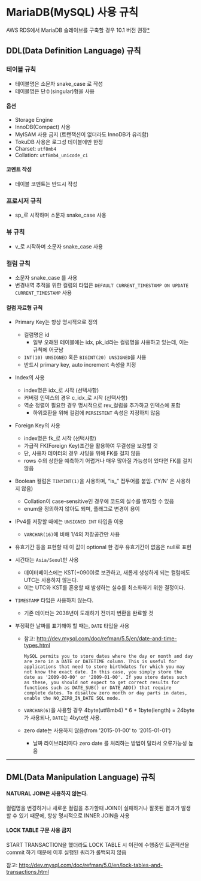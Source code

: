 # MariaDB(MySQL) 사용 규칙

AWS RDS에서 MariaDB 슬레이브를 구축할 경우 10.1 버전 권장[\*]

[\*]: https://mydbops.wordpress.com/2018/01/18/replication-will-not-start-on-rds-mariadb-10-2/


## DDL(Data Definition Language) 규칙

### 테이블 규칙

- 테이블명은 소문자 snake_case 로 작성
- 테이블명은 단수(singular)형을 사용

#### 옵션

- Storage Engine
- InnoDB(Compact) 사용
- MyISAM 사용 금지 (트랜잭션이 없더라도 InnoDB가 유리함)
- TokuDB 사용은 로그성 테이블에만 한정
- Charset: `utf8mb4`
- Collation: `utf8mb4_unicode_ci`

#### 코멘트 작성
- 테이블 코멘트는 반드시 작성




### 프로시저 규칙
- sp_로 시작하며 소문자 snake_case 사용




### 뷰 규칙
- v_로 시작하며 소문자 snake_case 사용




### 컬럼 규칙

- 소문자 snake_case 를 사용
- 변경내역 추적을 위한 컬럼의 타입은 `DEFAULT CURRENT_TIMESTAMP ON UPDATE CURRENT_TIMESTAMP` 사용

#### 컬럼 자료형 규칙

- Primary Key는 항상 명시적으로 정의
  - 컬럼명은 id
    - 일부 오래된 테이블에는 idx, pk_id라는 컬럼명을 사용하고 있는데, 이는 규칙에 어긋남
  - `INT(10) UNSIGNED` 혹은 `BIGINT(20) UNSIGNED`을 사용
  - 반드시 primary key, auto increment 속성을 지정

- Index의 사용

  - index명은 idx_로 시작 (선택사항)
  - 커버링 인덱스의 경우 c_idx_로 시작 (선택사항)
  - 역순 정렬이 필요한 경우 명시적으로 rev_컬럼을 추가하고 인덱스에 포함
    - 하위호환을 위해 컬럼에 `PERSISTENT` 속성은 지정하지 않음

- Foreign Key의 사용
  - index명은 fk_로 시작 (선택사항)
  - 가급적 FK(Foreign Key)조건을 활용하여 무결성을 보장할 것
  - 단, 사용자 데이터의 경우 샤딩을 위해 FK를 걸지 않음
  - rows 수의 상한을 예측하기 어렵거나 매우 많아질 가능성이 있다면 FK를 걸지 않음

- Boolean 컬럼은 `TINYINT(1)`을 사용하며, “is_” 접두어를 붙임. ('Y/N' 은 사용하지 않음)
  - Collation이 case-sensitive인 경우에 코드의 실수를 방지할 수 있음
  - enum을 정의하지 않아도 되며, 플래그로 변경이 용이

- IPv4를 저장할 때에는 `UNSIGNED INT` 타입을 이용
  - `VARCHAR(16)`에 비해 1/4의 저장공간만 사용

- 유효기간 등을 표현할 때 이 값이 optional 한 경우 유효기간이 없음은 null로 표현

- 시간대는 `Asia/Seoul`만 사용

  - 데이터베이스에는 KST(+0900)로 보관하고, 새롭게 생성하게 되는 컬럼에도 UTC는 사용하지 않는다.
  - 이는 UTC와 KST를 혼용할 때 발생하는 실수를 최소화하기 위한 결정이다.

- `TIMESTAMP` 타입은 사용하지 않는다.

  - 기존 데이터는 2038년이 도래하기 전까지 변환을 완료할 것

- 부정확한 날짜를 표기해야 할 때는, `DATE` 타입을 사용

  - 참고: http://dev.mysql.com/doc/refman/5.5/en/date-and-time-types.html

    `MySQL permits you to store dates where the day or month and day are zero in a DATE or DATETIME column. This is useful for applications that need to store birthdates for which you may not know the exact date. In this case, you simply store the date as '2009-00-00' or '2009-01-00'. If you store dates such as these, you should not expect to get correct results for functions such as DATE_SUB() or DATE_ADD() that require complete dates. To disallow zero month or day parts in dates, enable the NO_ZERO_IN_DATE SQL mode.`
  - `VARCHAR(6)`을 사용할 경우 4byte(utf8mb4) * 6 + 1byte(length) = 24byte 가 사용되나, `DATE`는 4byte만 사용.
  - zero date는 사용하지 않음(from '2015-01-00' to '2015-01-01')
    - 날짜 라이브러리마다 zero date 를 처리하는 방법이 달라서 오류가능성 높음




---



## DML(Data Manipulation Language) 규칙

#### NATURAL JOIN은 사용하지 않는다.
컬럼명을 변경하거나 새로운 컬럼을 추가할때 JOIN이 실패하거나 잘못된 결과가 발생할 수 있기 때문에, 항상 명시적으로 INNER JOIN을 사용

#### LOCK TABLE 구문 사용 금지
START TRANSACTION을 했더라도 LOCK TABLE 시 이전에 수행중인 트랜잭션을 commit 하기 때문에 이후 실행된 쿼리가 롤백되지 않음

참고: http://dev.mysql.com/doc/refman/5.0/en/lock-tables-and-transactions.html
